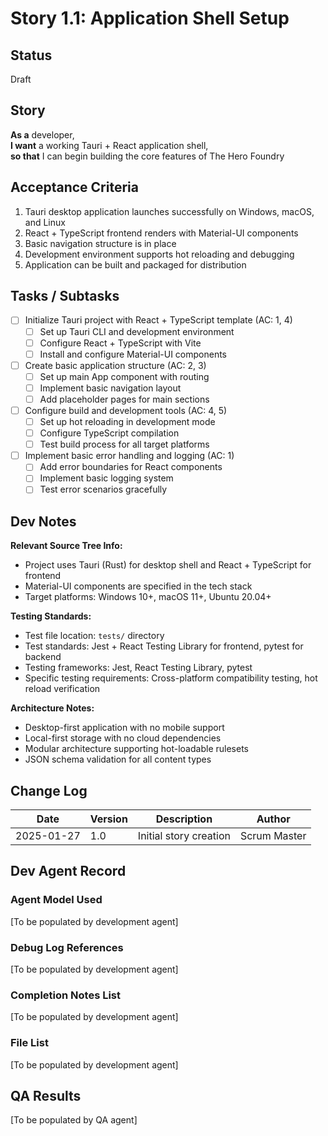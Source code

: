 # Story 1.1: Application Shell Setup

## Status
Draft

## Story
**As a** developer,  
**I want** a working Tauri + React application shell,  
**so that** I can begin building the core features of The Hero Foundry

## Acceptance Criteria
1. Tauri desktop application launches successfully on Windows, macOS, and Linux
2. React + TypeScript frontend renders with Material-UI components
3. Basic navigation structure is in place
4. Development environment supports hot reloading and debugging
5. Application can be built and packaged for distribution

## Tasks / Subtasks
- [ ] Initialize Tauri project with React + TypeScript template (AC: 1, 4)
  - [ ] Set up Tauri CLI and development environment
  - [ ] Configure React + TypeScript with Vite
  - [ ] Install and configure Material-UI components
- [ ] Create basic application structure (AC: 2, 3)
  - [ ] Set up main App component with routing
  - [ ] Implement basic navigation layout
  - [ ] Add placeholder pages for main sections
- [ ] Configure build and development tools (AC: 4, 5)
  - [ ] Set up hot reloading in development mode
  - [ ] Configure TypeScript compilation
  - [ ] Test build process for all target platforms
- [ ] Implement basic error handling and logging (AC: 1)
  - [ ] Add error boundaries for React components
  - [ ] Implement basic logging system
  - [ ] Test error scenarios gracefully

## Dev Notes
**Relevant Source Tree Info:**
- Project uses Tauri (Rust) for desktop shell and React + TypeScript for frontend
- Material-UI components are specified in the tech stack
- Target platforms: Windows 10+, macOS 11+, Ubuntu 20.04+

**Testing Standards:**
- Test file location: `tests/` directory
- Test standards: Jest + React Testing Library for frontend, pytest for backend
- Testing frameworks: Jest, React Testing Library, pytest
- Specific testing requirements: Cross-platform compatibility testing, hot reload verification

**Architecture Notes:**
- Desktop-first application with no mobile support
- Local-first storage with no cloud dependencies
- Modular architecture supporting hot-loadable rulesets
- JSON schema validation for all content types

## Change Log
| Date | Version | Description | Author |
|------|---------|-------------|---------|
| 2025-01-27 | 1.0 | Initial story creation | Scrum Master |

## Dev Agent Record

### Agent Model Used
[To be populated by development agent]

### Debug Log References
[To be populated by development agent]

### Completion Notes List
[To be populated by development agent]

### File List
[To be populated by development agent]

## QA Results
[To be populated by QA agent]
